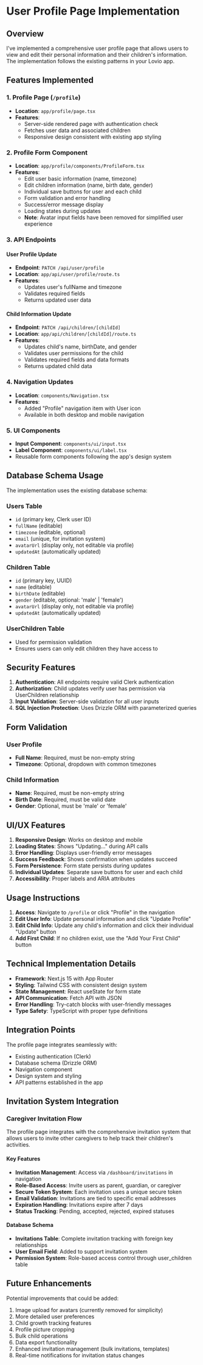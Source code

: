 # User Profile Page Implementation

## Overview
I've implemented a comprehensive user profile page that allows users to view and edit their personal information and their children's information. The implementation follows the existing patterns in your Lovio app.

## Features Implemented

### 1. Profile Page (`/profile`)
- **Location**: `app/profile/page.tsx`
- **Features**:
  - Server-side rendered page with authentication check
  - Fetches user data and associated children
  - Responsive design consistent with existing app styling

### 2. Profile Form Component
- **Location**: `app/profile/components/ProfileForm.tsx`
- **Features**:
  - Edit user basic information (name, timezone)
  - Edit children information (name, birth date, gender)
  - Individual save buttons for user and each child
  - Form validation and error handling
  - Success/error message display
  - Loading states during updates
  - **Note**: Avatar input fields have been removed for simplified user experience

### 3. API Endpoints

#### User Profile Update
- **Endpoint**: `PATCH /api/user/profile`
- **Location**: `app/api/user/profile/route.ts`
- **Features**:
  - Updates user's fullName and timezone
  - Validates required fields
  - Returns updated user data

#### Child Information Update
- **Endpoint**: `PATCH /api/children/[childId]`
- **Location**: `app/api/children/[childId]/route.ts`
- **Features**:
  - Updates child's name, birthDate, and gender
  - Validates user permissions for the child
  - Validates required fields and data formats
  - Returns updated child data

### 4. Navigation Updates
- **Location**: `components/Navigation.tsx`
- **Features**:
  - Added "Profile" navigation item with User icon
  - Available in both desktop and mobile navigation

### 5. UI Components
- **Input Component**: `components/ui/input.tsx`
- **Label Component**: `components/ui/label.tsx`
- Reusable form components following the app's design system

## Database Schema Usage

The implementation uses the existing database schema:

### Users Table
- `id` (primary key, Clerk user ID)
- `fullName` (editable)
- `timezone` (editable, optional)
- `email` (unique, for invitation system)
- `avatarUrl` (display only, not editable via profile)
- `updatedAt` (automatically updated)

### Children Table
- `id` (primary key, UUID)
- `name` (editable)
- `birthDate` (editable)
- `gender` (editable, optional: 'male' | 'female')
- `avatarUrl` (display only, not editable via profile)
- `updatedAt` (automatically updated)

### UserChildren Table
- Used for permission validation
- Ensures users can only edit children they have access to

## Security Features

1. **Authentication**: All endpoints require valid Clerk authentication
2. **Authorization**: Child updates verify user has permission via UserChildren relationship
3. **Input Validation**: Server-side validation for all user inputs
4. **SQL Injection Protection**: Uses Drizzle ORM with parameterized queries

## Form Validation

### User Profile
- **Full Name**: Required, must be non-empty string
- **Timezone**: Optional, dropdown with common timezones

### Child Information
- **Name**: Required, must be non-empty string
- **Birth Date**: Required, must be valid date
- **Gender**: Optional, must be 'male' or 'female'

## UI/UX Features

1. **Responsive Design**: Works on desktop and mobile
2. **Loading States**: Shows "Updating..." during API calls
3. **Error Handling**: Displays user-friendly error messages
4. **Success Feedback**: Shows confirmation when updates succeed
5. **Form Persistence**: Form state persists during updates
6. **Individual Updates**: Separate save buttons for user and each child
7. **Accessibility**: Proper labels and ARIA attributes

## Usage Instructions

1. **Access**: Navigate to `/profile` or click "Profile" in the navigation
2. **Edit User Info**: Update personal information and click "Update Profile"
3. **Edit Child Info**: Update any child's information and click their individual "Update" button
4. **Add First Child**: If no children exist, use the "Add Your First Child" button

## Technical Implementation Details

- **Framework**: Next.js 15 with App Router
- **Styling**: Tailwind CSS with consistent design system
- **State Management**: React useState for form state
- **API Communication**: Fetch API with JSON
- **Error Handling**: Try-catch blocks with user-friendly messages
- **Type Safety**: TypeScript with proper type definitions

## Integration Points

The profile page integrates seamlessly with:
- Existing authentication (Clerk)
- Database schema (Drizzle ORM)
- Navigation component
- Design system and styling
- API patterns established in the app

## Invitation System Integration

### Caregiver Invitation Flow
The profile page integrates with the comprehensive invitation system that allows users to invite other caregivers to help track their children's activities.

#### Key Features
- **Invitation Management**: Access via `/dashboard/invitations` in navigation
- **Role-Based Access**: Invite users as parent, guardian, or caregiver
- **Secure Token System**: Each invitation uses a unique secure token
- **Email Validation**: Invitations are tied to specific email addresses
- **Expiration Handling**: Invitations expire after 7 days
- **Status Tracking**: Pending, accepted, rejected, expired statuses

#### Database Schema
- **Invitations Table**: Complete invitation tracking with foreign key relationships
- **User Email Field**: Added to support invitation system
- **Permission System**: Role-based access control through user_children table

## Future Enhancements

Potential improvements that could be added:
1. Image upload for avatars (currently removed for simplicity)
2. More detailed user preferences
3. Child growth tracking features
4. Profile picture cropping
5. Bulk child operations
6. Data export functionality
7. Enhanced invitation management (bulk invitations, templates)
8. Real-time notifications for invitation status changes